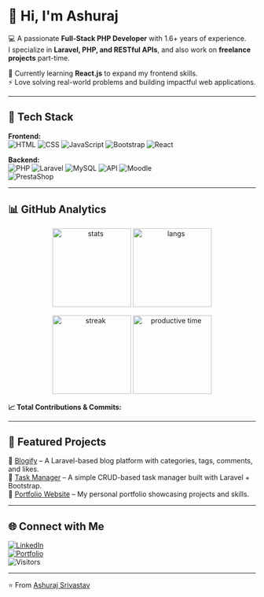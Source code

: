 # 👋 Hi, I'm Ashuraj  

💻 A passionate **Full-Stack PHP Developer** with 1.6+ years of experience.  
I specialize in **Laravel, PHP, and RESTful APIs**, and also work on **freelance projects** part-time.  

🌱 Currently learning **React.js** to expand my frontend skills.  
⚡ Love solving real-world problems and building impactful web applications.  

---

## 🚀 Tech Stack  

**Frontend:**  
![HTML](https://img.shields.io/badge/-HTML5-orange?style=flat&logo=html5) 
![CSS](https://img.shields.io/badge/-CSS3-blue?style=flat&logo=css3) 
![JavaScript](https://img.shields.io/badge/-JavaScript-yellow?style=flat&logo=javascript) 
![Bootstrap](https://img.shields.io/badge/-Bootstrap-purple?style=flat&logo=bootstrap) 
![React](https://img.shields.io/badge/-React-61DAFB?style=flat&logo=react)  

**Backend:**  
![PHP](https://img.shields.io/badge/-PHP-777BB4?style=flat&logo=php) 
![Laravel](https://img.shields.io/badge/-Laravel-red?style=flat&logo=laravel) 
![MySQL](https://img.shields.io/badge/-MySQL-blue?style=flat&logo=mysql) 
![API](https://img.shields.io/badge/-RESTful%20APIs-green?style=flat)
![Moodle](https://img.shields.io/badge/-Moodle-F98012?style=flat&logo=moodle&logoColor=white)  
![PrestaShop](https://img.shields.io/badge/-PrestaShop-DF0067?style=flat&logo=prestashop&logoColor=white)  

---

## 📊 GitHub Analytics  

<p align="center">
  <img src="https://github-readme-stats.vercel.app/api?username=AshurajSrivastav01&show_icons=true&theme=radical" alt="stats" height="160"/>  
  <img src="https://github-readme-stats.vercel.app/api/top-langs/?username=AshurajSrivastav01&layout=compact&theme=radical" alt="langs" height="160"/>  
</p>  

<p align="center">
  <img src="https://streak-stats.demolab.com?user=AshurajSrivastav01&theme=radical&hide_border=true" alt="streak" height="160"/>  
  <img src="https://github-profile-summary-cards.vercel.app/api/cards/productive-time?username=AshurajSrivastav01&theme=radical&utcOffset=5" alt="productive time" height="160"/>  
</p>  

**📈 Total Contributions & Commits:**

---

## 📌 Featured Projects  

🔹 [Blogify](https://github.com/AshurajSrivastav01/blogify) – A Laravel-based blog platform with categories, tags, comments, and likes.  
🔹 [Task Manager](https://github.com/AshurajSrivastav01/task-manager) – A simple CRUD-based task manager built with Laravel + Bootstrap.  
🔹 [Portfolio Website](https://ashurajsrivastav.me/) – My personal portfolio showcasing projects and skills.  

---

## 🌐 Connect with Me  

[![LinkedIn](https://img.shields.io/badge/-LinkedIn-blue?style=flat&logo=linkedin)](YOUR_LINKEDIN_LINK)  
[![Portfolio](https://img.shields.io/badge/-Portfolio-black?style=flat&logo=github)](https://github.com/AshurajSrivastav01)  
![Visitors](https://komarev.com/ghpvc/?username=AshurajSrivastav01&label=Profile%20Views&color=0e75b6&style=flat)  

---

⭐️ From [Ashuraj Srivastav](https://github.com/AshurajSrivastav01)
